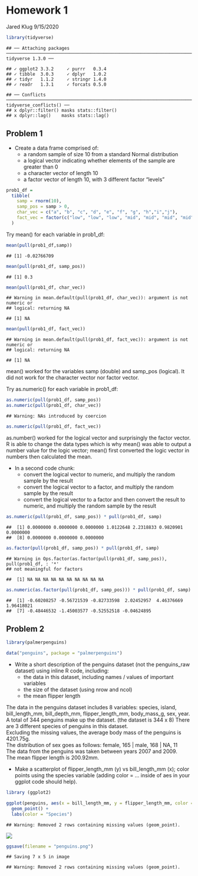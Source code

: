 Homework 1
================
Jared Klug
9/15/2020

``` r
library(tidyverse)
```

    ## ── Attaching packages ────────────────────────────────────────────────────────────────────────────────────────────── tidyverse 1.3.0 ──

    ## ✓ ggplot2 3.3.2     ✓ purrr   0.3.4
    ## ✓ tibble  3.0.3     ✓ dplyr   1.0.2
    ## ✓ tidyr   1.1.2     ✓ stringr 1.4.0
    ## ✓ readr   1.3.1     ✓ forcats 0.5.0

    ## ── Conflicts ───────────────────────────────────────────────────────────────────────────────────────────────── tidyverse_conflicts() ──
    ## x dplyr::filter() masks stats::filter()
    ## x dplyr::lag()    masks stats::lag()

## Problem 1

  - Create a data frame comprised of:
      - a random sample of size 10 from a standard Normal distribution
      - a logical vector indicating whether elements of the sample are
        greater than 0
      - a character vector of length 10
      - a factor vector of length 10, with 3 different factor “levels”

<!-- end list -->

``` r
prob1_df = 
  tibble(
    samp = rnorm(10),
    samp_pos = samp > 0,
    char_vec = c("a", "b", "c", "d", "e", "f", "g", "h","i","j"),
    fact_vec = factor(c("low", "low", "low", "mid", "mid", "mid", "mid", "high", "high", "high"))
  )
```

Try mean() for each variable in prob1\_df:

``` r
mean(pull(prob1_df,samp))
```

    ## [1] -0.02766709

``` r
mean(pull(prob1_df, samp_pos))
```

    ## [1] 0.3

``` r
mean(pull(prob1_df, char_vec))
```

    ## Warning in mean.default(pull(prob1_df, char_vec)): argument is not numeric or
    ## logical: returning NA

    ## [1] NA

``` r
mean(pull(prob1_df, fact_vec))
```

    ## Warning in mean.default(pull(prob1_df, fact_vec)): argument is not numeric or
    ## logical: returning NA

    ## [1] NA

mean() worked for the variables samp (double) and samp\_pos (logical).
It did not work for the character vector nor factor vector.

Try as.numeric() for each variable in prob1\_df:

``` r
as.numeric(pull(prob1_df, samp_pos))
as.numeric(pull(prob1_df, char_vec))
```

    ## Warning: NAs introduced by coercion

``` r
as.numeric(pull(prob1_df, fact_vec))
```

as.number() worked for the logical vector and surprisingly the factor
vector. R is able to change the data types which is why mean() was able
to output a number value for the logic vector; mean() first converted
the logic vector in numbers then calculated the mean.

  - In a second code chunk:
      - convert the logical vector to numeric, and multiply the random
        sample by the result
      - convert the logical vector to a factor, and multiply the random
        sample by the result
      - convert the logical vector to a factor and then convert the
        result to numeric, and multiply the random sample by the result

<!-- end list -->

``` r
as.numeric(pull(prob1_df, samp_pos)) * pull(prob1_df, samp)
```

    ##  [1] 0.0000000 0.0000000 0.0000000 1.0122648 2.2318833 0.9820901 0.0000000
    ##  [8] 0.0000000 0.0000000 0.0000000

``` r
as.factor(pull(prob1_df, samp_pos)) * pull(prob1_df, samp)
```

    ## Warning in Ops.factor(as.factor(pull(prob1_df, samp_pos)), pull(prob1_df, : '*'
    ## not meaningful for factors

    ##  [1] NA NA NA NA NA NA NA NA NA NA

``` r
as.numeric(as.factor(pull(prob1_df, samp_pos))) * pull(prob1_df, samp)
```

    ##  [1] -0.60208257 -0.56721539 -0.82733598  2.02452957  4.46376669  1.96418021
    ##  [7] -0.48446532 -1.45003577 -0.52552518 -0.04624895

## Problem 2

``` r
library(palmerpenguins)

data("penguins", package = "palmerpenguins")
```

  - Write a short description of the penguins dataset (not the
    penguins\_raw dataset) using inline R code, including:
      - the data in this dataset, including names / values of important
        variables
      - the size of the dataset (using nrow and ncol)
      - the mean flipper length

The data in the penguins dataset includes 8 variables: species, island,
bill\_length\_mm, bill\_depth\_mm, flipper\_length\_mm, body\_mass\_g,
sex, year.  
A total of 344 penguins make up the dataset. (the dataset is 344 x 8)
There are 3 different species of penguins in this dataset.  
Excluding the missing values, the average body mass of the penguins is
4201.75g.  
The distribution of sex goes as follows: female, 165 | male, 168 | NA,
11  
The data from the penguins was taken between years 2007 and 2009.  
The mean flipper length is 200.92mm.

  - Make a scatterplot of flipper\_length\_mm (y) vs bill\_length\_mm
    (x); color points using the species variable (adding color = …
    inside of aes in your ggplot code should help).

<!-- end list -->

``` r
library (ggplot2)
```

``` r
ggplot(penguins, aes(x = bill_length_mm, y = flipper_length_mm, color = factor(species))) + 
  geom_point() + 
  labs(color = "Species")
```

    ## Warning: Removed 2 rows containing missing values (geom_point).

![](p8105_hw1_jak2312_files/figure-gfm/make_scatter-1.png)<!-- -->

``` r
ggsave(filename = "penguins.png")
```

    ## Saving 7 x 5 in image

    ## Warning: Removed 2 rows containing missing values (geom_point).
